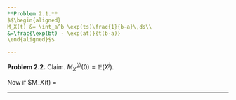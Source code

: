 ```yaml
---
**Problem 2.1.** 
$$\begin{aligned} 
M_X(t) &= \int_a^b \exp(ts)\frac{1}{b-a}\,ds\\
&=\frac{\exp(bt) - \exp(at)}{t(b-a)}
\end{aligned}$$

---
```

**Problem 2.2.** 
Claim. $M_X^{(j)}(0) = \mathbb{E}(X^j)$.

Now if $M_X(t) = 

---
<!--stackedit_data:
eyJoaXN0b3J5IjpbLTYwNTc3NjM4NCwxMTAyMjU0ODg0XX0=
-->